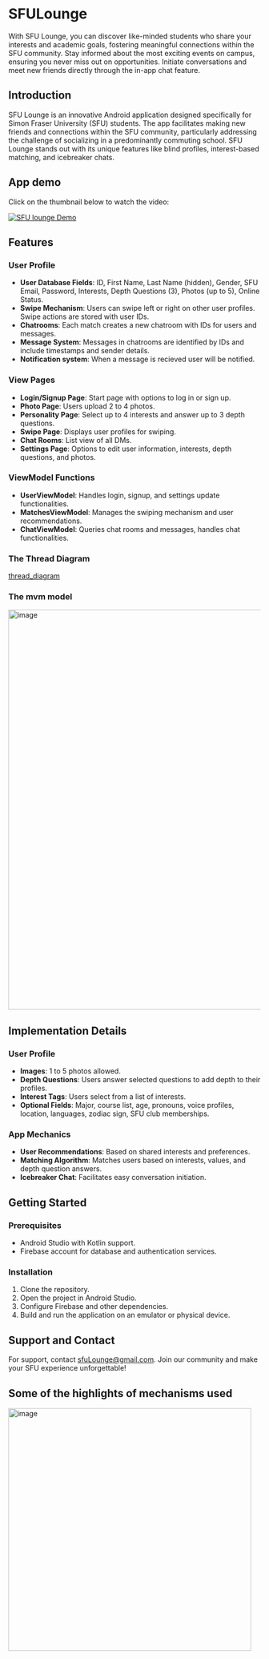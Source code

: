 # SFULounge
With SFU Lounge, you can discover like-minded students who share your interests and academic goals, fostering meaningful connections within the SFU community. Stay informed about the most exciting events on campus, ensuring you never miss out on opportunities. Initiate conversations and meet new friends directly through the in-app chat feature.   

## Introduction
SFU Lounge is an innovative Android application designed specifically for Simon Fraser University (SFU) students. The app facilitates making new friends and connections within the SFU community, particularly addressing the challenge of socializing in a predominantly commuting school. SFU Lounge stands out with its unique features like blind profiles, interest-based matching, and icebreaker chats.

## App demo 
Click on the thumbnail below to watch the video:

[![SFU lounge Demo](https://img.youtube.com/vi/7PUvE_8b7w8/0.jpg)](https://youtu.be/7PUvE_8b7w8)

## Features

### User Profile
- **User Database Fields**: ID, First Name, Last Name (hidden), Gender, SFU Email, Password, Interests, Depth Questions (3), Photos (up to 5), Online Status.
- **Swipe Mechanism**: Users can swipe left or right on other user profiles. Swipe actions are stored with user IDs.
- **Chatrooms**: Each match creates a new chatroom with IDs for users and messages.
- **Message System**: Messages in chatrooms are identified by IDs and include timestamps and sender details.
- **Notification system**: When a message is recieved user will be notified. 

### View Pages
- **Login/Signup Page**: Start page with options to log in or sign up.
- **Photo Page**: Users upload 2 to 4 photos.
- **Personality Page**: Select up to 4 interests and answer up to 3 depth questions.
- **Swipe Page**: Displays user profiles for swiping.
- **Chat Rooms**: List view of all DMs.
- **Settings Page**: Options to edit user information, interests, depth questions, and photos.

### ViewModel Functions
- **UserViewModel**: Handles login, signup, and settings update functionalities.
- **MatchesViewModel**: Manages the swiping mechanism and user recommendations.
- **ChatViewModel**: Queries chat rooms and messages, handles chat functionalities.

### The Thread Diagram
[thread_diagram](https://github.com/kianhk6/SFULounge/files/13471130/thread_diagram_3.4.pdf)

### The mvm model 
<img width="799" alt="image" src="https://github.com/kianhk6/SFULounge/assets/96752380/180317c1-84f1-45c3-8253-6a0b12197de7">

## Implementation Details

### User Profile
- **Images**: 1 to 5 photos allowed.
- **Depth Questions**: Users answer selected questions to add depth to their profiles.
- **Interest Tags**: Users select from a list of interests.
- **Optional Fields**: Major, course list, age, pronouns, voice profiles, location, languages, zodiac sign, SFU club memberships.

### App Mechanics
- **User Recommendations**: Based on shared interests and preferences.
- **Matching Algorithm**: Matches users based on interests, values, and depth question answers.
- **Icebreaker Chat**: Facilitates easy conversation initiation.

## Getting Started

### Prerequisites
- Android Studio with Kotlin support.
- Firebase account for database and authentication services.

### Installation
1. Clone the repository.
2. Open the project in Android Studio.
3. Configure Firebase and other dependencies.
4. Build and run the application on an emulator or physical device.

## Support and Contact
For support, contact sfuLounge@gmail.com. Join our community and make your SFU experience unforgettable!

## Some of the highlights of mechanisms used
<img width="485" alt="image" src="https://github.com/kianhk6/SFULounge/assets/96752380/7dd0646e-a38f-4020-a39b-3fb5d1416cd5">

